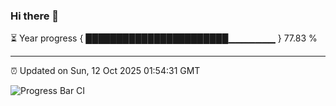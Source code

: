 ### Hi there 👋

⏳ Year progress { ███████████████████████▁▁▁▁▁▁▁ } 77.83 %

---

⏰ Updated on Sun, 12 Oct 2025 01:54:31 GMT

![Progress Bar CI](https://github.com/ZhaoGui/ZhaoGui/workflows/Progress%20Bar%20CI/badge.svg)
